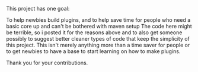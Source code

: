 This project has one goal:

To help newbies build plugins, and to help save time for people who need a basic core up and can't be bothered with maven setup
The code here might be terrible, so i posted it for the reasons above and to also get someone possibly to suggest better cleaner types of code that keep the simplicity of this project. 
This isn't merely anything more than a time saver for people or to get newbies to have a base to start learning on how to make plugins.

Thank you for your contributions.
